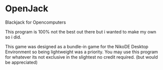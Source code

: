 # OpenJack
Blackjack for Opencomputers

This program is 100% not the best out there but i wanted to make my own so i did.

This game was designed as a bundle-in game for the NikoDE Desktop Environment so being lightweight was a priority.
You may use this program for whatever its not exclusive in the slightest no credit required. (but would be appreciated)
